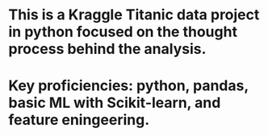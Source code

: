 # This is a Kraggle Titanic data project in python focused on the thought process behind the analysis.
# Key proficiencies: python, pandas, basic ML with Scikit-learn, and feature eningeering.
